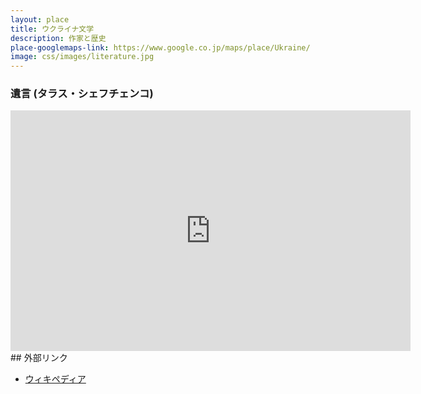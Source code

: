 ```yaml
---
layout: place
title: ウクライナ文学
description: 作家と歴史
place-googlemaps-link: https://www.google.co.jp/maps/place/Ukraine/
image: css/images/literature.jpg
---
```


### 遺言 (タラス・シェフチェンコ)
<div class="video-container">
<iframe width="640" height="385" src="http://www.youtube.com/embed/K-9thS367FE?html5=1" frameborder="0"></iframe>
</div>
## 外部リンク

* <a href="http://ja.wikipedia.org/wiki/%E3%82%A6%E3%82%AF%E3%83%A9%E3%82%A4%E3%83%8A%E6%96%87%E5%AD%A6">ウィキペディア</a>
